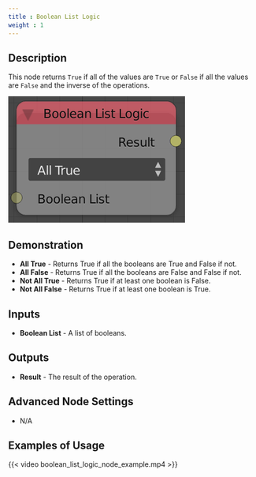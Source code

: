```yaml
---
title : Boolean List Logic
weight : 1
---
```


## Description

This node returns `True` if all of the values are `True` or `False` if
all the values are `False` and the inverse of the operations.

![image](boolean_list_logic_node.png)

## Demonstration

  - **All True** - Returns True if all the booleans are True and False
    if not.
  - **All False** - Returns True if all the booleans are False and False
    if not.
  - **Not All True** - Returns True if at least one boolean is False.
  - **Not All False** - Returns True if at least one boolean is True.

## Inputs

  - **Boolean List** - A list of booleans.

## Outputs

  - **Result** - The result of the operation.

## Advanced Node Settings

  - N/A

## Examples of Usage

{{< video boolean_list_logic_node_example.mp4 >}}
